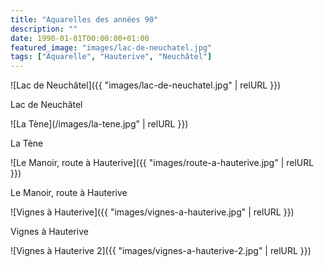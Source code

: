 ```yaml
---
title: "Aquarelles des années 90"
description: ""
date: 1990-01-01T00:00:00+01:00
featured_image: "images/lac-de-neuchatel.jpg"
tags: ["Aquarelle", "Hauterive", "Neuchâtel"]
---
```


![Lac de Neuchâtel]({{ "images/lac-de-neuchatel.jpg" | relURL }})

Lac de Neuchâtel

![La Tène](/images/la-tene.jpg" | relURL }})

La Tène

![Le Manoir, route à Hauterive]({{ "images/route-a-hauterive.jpg" | relURL }})

Le Manoir, route à Hauterive

![Vignes à Hauterive]({{ "images/vignes-a-hauterive.jpg" | relURL }})

Vignes à Hauterive

![Vignes à Hauterive 2]({{ "images/vignes-a-hauterive-2.jpg" | relURL }})
